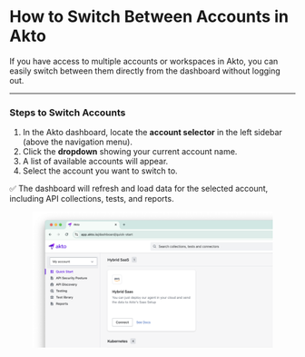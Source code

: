 # How to Switch Between Accounts in Akto

If you have access to multiple accounts or workspaces in Akto, you can easily switch between them directly from the dashboard without logging out.

***

### Steps to Switch Accounts

1. In the Akto dashboard, locate the **account selector** in the left sidebar (above the navigation menu).
2. Click the **dropdown** showing your current account name.
3. A list of available accounts will appear.
4. Select the account you want to switch to.

✅ The dashboard will refresh and load data for the selected account, including API collections, tests, and reports.

<figure><img src="../.gitbook/assets/image (1) (1) (1) (1) (1) (1) (1) (1) (1) (1) (1) (1) (1) (1).png" alt=""><figcaption></figcaption></figure>

